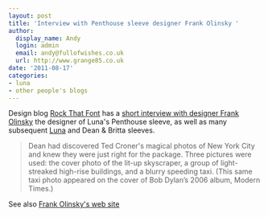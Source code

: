 ```yaml
---
layout: post
title: 'Interview with Penthouse sleeve designer Frank Olinsky '
author:
  display_name: Andy
  login: admin
  email: andy@fullofwishes.co.uk
  url: http://www.grange85.co.uk
date: '2011-08-17'
categories:
- luna
- other people's blogs
---
```

<p>Design blog <a href="http://rockthatfont.com">Rock That Font</a> has a <a href="http://rockthatfont.com/2011/08/15/penthouse/">short interview with designer Frank Olinsky</a> the designer of Luna's Penthouse sleeve, as well as many subsequent <a href="http://frankolinsky.com/luna.html">Luna</a> and Dean & Britta sleeves.</p>
<blockquote><p>Dean had discovered Ted Croner's magical photos of New York City and knew they were just right for the package. Three pictures were used: the cover photo of the lit-up skyscraper, a group of light-streaked high-rise buildings, and a blurry speeding taxi. (This same taxi photo appeared on the cover of Bob Dylan’s 2006 album, Modern Times.)</p></blockquote>
<p>See also <a href="http://frankolinsky.com/index2.html">Frank Olinsky's web site</a></p>
